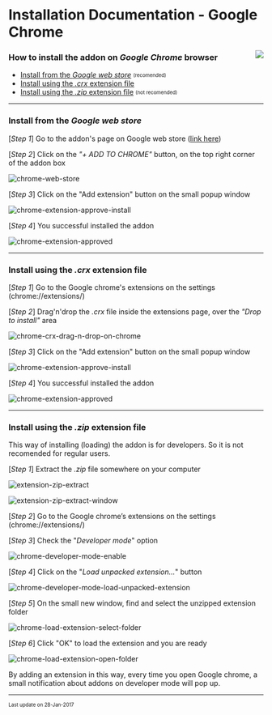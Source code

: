 # Installation Documentation - Google Chrome

<img src="resources/browser-icons/chrome_16x16.png" align="right">

### How to install the addon on *Google Chrome* browser

- [Install from the *Google web store*](#install-from-the-google-web-store) <sub><sup>(recomended)</sup></sub>
- [Install using the *.crx* extension file](#install-using-the-crx-extension-file)
- [Install using the *.zip* extension file](#install-using-the-zip-extension-file) <sub><sup>(not recomended)</sup></sub>

---

### Install from the *Google web store*
[*Step 1*] Go to the addon's page on Google web store ([link here](https://chrome.google.com/webstore/detail/gladiatus-crazy-add-on/dfbmiedjenagoegiiabjfjpkhfocifkp))

[*Step 2*] Click on the *"+ ADD TO CHROME"* button, on the top right corner of the addon box

![chrome-web-store](resources/installation/chrome-web-store.png)

[*Step 3*] Click on the "Add extension" button on the small popup window

![chrome-extension-approve-install](resources/installation/chrome-extension-approve-install.png)

[*Step 4*] You successful installed the addon

![chrome-extension-approved](resources/installation/chrome-extension-approved.png)

---

### Install using the *.crx* extension file
[*Step 1*] Go to the Google chrome's extensions on the settings (chrome://extensions/)

[*Step 2*] Drag'n'drop the *.crx* file inside the extensions page, over the *"Drop to install"* area

![chrome-crx-drag-n-drop-on-chrome](resources/installation/chrome-crx-drag-n-drop-on-chrome.png)

[*Step 3*] Click on the "Add extension" button on the small popup window

![chrome-extension-approve-install](resources/installation/chrome-extension-approve-install.png)

[*Step 4*] You successful installed the addon

![chrome-extension-approved](resources/installation/chrome-extension-approved.png)

---

### Install using the *.zip* extension file
This way of installing (loading) the addon is for developers. So it is not recomended for regular users.

[*Step 1*] Extract the *.zip* file somewhere on your computer

![extension-zip-extract](resources/installation/extension-zip-extract.png)

![extension-zip-extract-window](resources/installation/extension-zip-extract-window.png)

[*Step 2*] Go to the Google chrome’s extensions on the settings (chrome://extensions/)

[*Step 3*] Check the "*Developer mode*" option

![chrome-developer-mode-enable](resources/installation/chrome-developer-mode-enable.png)

[*Step 4*] Click on the "*Load unpacked extension...*" button

![chrome-developer-mode-load-unpacked-extension](resources/installation/chrome-developer-mode-load-unpacked-extension.png)

[*Step 5*] On the small new window, find and select the unzipped extension folder

![chrome-load-extension-select-folder](resources/installation/chrome-load-extension-select-folder.png)

[*Step 6*] Click "OK" to load the extension and you are ready

![chrome-load-extension-open-folder](resources/installation/chrome-load-extension-open-folder.png)

By adding an extension in this way, every time you open Google chrome, a small notification about addons on developer mode will pop up.

---

<sub><sup>Last update on 28-Jan-2017</sup></sub>
